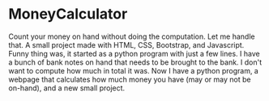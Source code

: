 # MoneyCalculator
Count your money on hand without doing the computation. Let me handle that. A small project made with HTML, CSS, Bootstrap, and Javascript.  Funny thing was, it started as a python program with just a few lines. I have a bunch of bank notes on hand that needs to be brought to the bank. I don't want to compute how much in total it was. Now I have a python program, a webpage that calculates how much money you have (may or may not be on-hand), and a new small project.   
